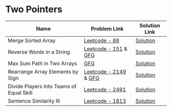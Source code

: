 # Two Pointers
 

| Name       | Problem Link                       | Solution Link                     |
|--------------------|------------------------------------|-----------------------------------|
| Merge Sorted Array          | [Leetcode - 88](https://leetcode.com/problems/merge-sorted-array/description/)                | [Solution](https://github.com/moinhameed27/Ultimate-DSA/blob/main/Array/Easy/Merge%20Sorted%20Array.cpp)              |
| Reverse Words in a String           | [Leetcode - 151](https://leetcode.com/problems/reverse-words-in-a-string/description/) & [GFG](https://www.geeksforgeeks.org/problems/sort-an-array-of-0s-1s-and-2s4231/1)                | [Solution](https://github.com/moinhameed27/Ultimate-DSA/blob/main/Two%20Pointers/Reverse%20Words%20in%20a%20String.cpp)              |
| Max Sum Path in Two Arrays          | [GFG](https://www.geeksforgeeks.org/problems/reverse-words-in-a-given-string5459/1)                | [Solution](https://github.com/moinhameed27/Ultimate-DSA/blob/main/Two%20Pointers/Max%20Sum%20Path%20in%20Two%20Arrays.cpp)              |
 | Rearrange Array Elements by Sign          | [Leetcode - 2149](https://leetcode.com/problems/rearrange-array-elements-by-sign/description/) & [GFG](https://www.geeksforgeeks.org/problems/array-of-alternate-ve-and-ve-nos1401/1)                | [Solution](https://github.com/moinhameed27/Ultimate-DSA/blob/main/Two%20Pointers/Rearrange%20Array%20Elements%20by%20Sign.cpp)              |
| Divide Players Into Teams of Equal Skill          | [Leetcode - 2491](https://leetcode.com/problems/divide-players-into-teams-of-equal-skill/description/)                | [Solution](https://github.com/moinhameed27/Ultimate-DSA/blob/main/Two%20Pointers/Divide%20Players%20Into%20Teams%20of%20Equal%20Skill.cpp)              |
| Sentence Similarity III          | [Leetcode - 1813](https://leetcode.com/problems/sentence-similarity-iii/description/)                | [Solution](https://github.com/moinhameed27/Ultimate-DSA/blob/main/Two%20Pointers/Sentence%20Similarity%20III.cpp)              |